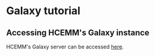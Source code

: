 # Galaxy tutorial

## Accessing HCEMM's Galaxy instance

HCEMM's Galaxy server can be accessed [here](http://10.0.50.143:8080/).

